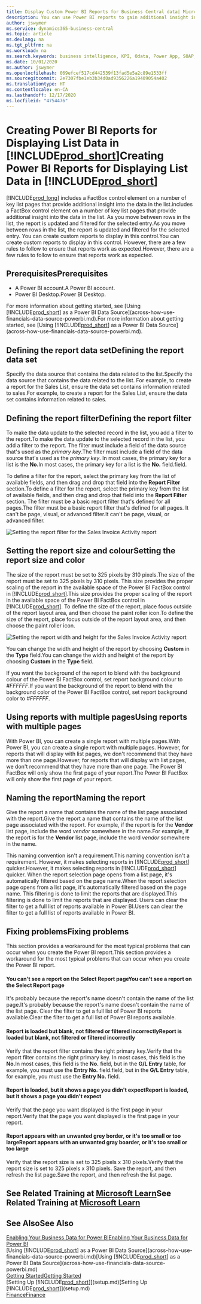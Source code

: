 ```yaml
---
title: Display Custom Power BI Reports for Business Central data| Microsoft Docs
description: You can use Power BI reports to gain additional insight into data in lists.
author: jswymer
ms.service: dynamics365-business-central
ms.topic: article
ms.devlang: na
ms.tgt_pltfrm: na
ms.workload: na
ms.search.keywords: business intelligence, KPI, Odata, Power App, SOAP, analysis
ms.date: 10/01/2020
ms.author: jswymer
ms.openlocfilehash: 069efcef517cd442539f13fad5e5a2c89e1533ff
ms.sourcegitcommit: 2e7307fbe1eb3b34d0ad9356226a19409054a402
ms.translationtype: HT
ms.contentlocale: en-CA
ms.lasthandoff: 12/17/2020
ms.locfileid: "4754476"
---
```

# <a name="creating-power-bi-reports-for-displaying-list-data-in-prod_short"></a><span data-ttu-id="e55d1-103">Creating Power BI Reports for Displaying List Data in [!INCLUDE[prod_short](includes/prod_short.md)]</span><span class="sxs-lookup"><span data-stu-id="e55d1-103">Creating Power BI Reports for Displaying List Data in [!INCLUDE[prod_short](includes/prod_short.md)]</span></span>

[!INCLUDE[prod_long](includes/prod_long.md)] <span data-ttu-id="e55d1-104">includes a FactBox control element on a number of key list pages that provide additional insight into the data in the list.</span><span class="sxs-lookup"><span data-stu-id="e55d1-104">includes a FactBox control element on a number of key list pages that provide additional insight into the data in the list.</span></span> <span data-ttu-id="e55d1-105">As you move between rows in the list, the report is updated and filtered for the selected entry.</span><span class="sxs-lookup"><span data-stu-id="e55d1-105">As you move between rows in the list, the report is updated and filtered for the selected entry.</span></span> <span data-ttu-id="e55d1-106">You can create custom reports to display in this control.</span><span class="sxs-lookup"><span data-stu-id="e55d1-106">You can create custom reports to display in this control.</span></span> <span data-ttu-id="e55d1-107">However, there are a few rules to follow to ensure that reports work as expected.</span><span class="sxs-lookup"><span data-stu-id="e55d1-107">However, there are a few rules to follow to ensure that reports work as expected.</span></span>  

## <a name="prerequisites"></a><span data-ttu-id="e55d1-108">Prerequisites</span><span class="sxs-lookup"><span data-stu-id="e55d1-108">Prerequisites</span></span>

- <span data-ttu-id="e55d1-109">A Power BI account.</span><span class="sxs-lookup"><span data-stu-id="e55d1-109">A Power BI account.</span></span>
- <span data-ttu-id="e55d1-110">Power BI Desktop.</span><span class="sxs-lookup"><span data-stu-id="e55d1-110">Power BI Desktop.</span></span>

<span data-ttu-id="e55d1-111">For more information about getting started, see [Using [!INCLUDE[prod_short](includes/prod_short.md)] as a Power BI Data Source](across-how-use-financials-data-source-powerbi.md).</span><span class="sxs-lookup"><span data-stu-id="e55d1-111">For more information about getting started, see [Using [!INCLUDE[prod_short](includes/prod_short.md)] as a Power BI Data Source](across-how-use-financials-data-source-powerbi.md).</span></span>

## <a name="defining-the-report-data-set"></a><span data-ttu-id="e55d1-112">Defining the report data set</span><span class="sxs-lookup"><span data-stu-id="e55d1-112">Defining the report data set</span></span>

<span data-ttu-id="e55d1-113">Specify the data source that contains the data related to the list.</span><span class="sxs-lookup"><span data-stu-id="e55d1-113">Specify the data source that contains the data related to the list.</span></span> <span data-ttu-id="e55d1-114">For example, to create a report for the Sales List, ensure the data set contains information related to sales.</span><span class="sxs-lookup"><span data-stu-id="e55d1-114">For example, to create a report for the Sales List, ensure the data set contains information related to sales.</span></span>  

## <a name="defining-the-report-filter"></a><span data-ttu-id="e55d1-115">Defining the report filter</span><span class="sxs-lookup"><span data-stu-id="e55d1-115">Defining the report filter</span></span>

<span data-ttu-id="e55d1-116">To make the data update to the selected record in the list, you add a filter to the report.</span><span class="sxs-lookup"><span data-stu-id="e55d1-116">To make the data update to the selected record in the list, you add a filter to the report.</span></span> <span data-ttu-id="e55d1-117">The filter must include a field of the data source that's used as the *primary key*.</span><span class="sxs-lookup"><span data-stu-id="e55d1-117">The filter must include a field of the data source that's used as the *primary key*.</span></span> <span data-ttu-id="e55d1-118">In most cases, the primary key for a list is the **No.**</span><span class="sxs-lookup"><span data-stu-id="e55d1-118">In most cases, the primary key for a list is the **No.**</span></span> <span data-ttu-id="e55d1-119">field.</span><span class="sxs-lookup"><span data-stu-id="e55d1-119">field.</span></span>

<span data-ttu-id="e55d1-120">To define a filter for the report, select the primary key from the list of available fields, and then drag and drop that field into the **Report Filter** section.</span><span class="sxs-lookup"><span data-stu-id="e55d1-120">To define a filter for the report, select the primary key from the list of available fields, and then drag and drop that field into the **Report Filter** section.</span></span> <span data-ttu-id="e55d1-121">The filter must be a basic report filter that's defined for all pages.</span><span class="sxs-lookup"><span data-stu-id="e55d1-121">The filter must be a basic report filter that's defined for all pages.</span></span> <span data-ttu-id="e55d1-122">It can't be page, visual, or advanced filter.</span><span class="sxs-lookup"><span data-stu-id="e55d1-122">It can't be page, visual, or advanced filter.</span></span>

![Setting the report filter for the Sales Invoice Activity report](./media/across-how-use-powerbi-reports-factbox/financials-powerbi-report-filter-v3.png)

## <a name="setting-the-report-size-and-color"></a><span data-ttu-id="e55d1-124">Setting the report size and colour</span><span class="sxs-lookup"><span data-stu-id="e55d1-124">Setting the report size and color</span></span>

<span data-ttu-id="e55d1-125">The size of the report must be set to 325 pixels by 310 pixels.</span><span class="sxs-lookup"><span data-stu-id="e55d1-125">The size of the report must be set to 325 pixels by 310 pixels.</span></span> <span data-ttu-id="e55d1-126">This size provides the proper scaling of the report in the available space of the Power BI FactBox control in [!INCLUDE[prod_short](includes/prod_short.md)].</span><span class="sxs-lookup"><span data-stu-id="e55d1-126">This size provides the proper scaling of the report in the available space of the Power BI FactBox control in [!INCLUDE[prod_short](includes/prod_short.md)].</span></span> <span data-ttu-id="e55d1-127">To define the size of the report, place focus outside of the report layout area, and then choose the paint roller icon.</span><span class="sxs-lookup"><span data-stu-id="e55d1-127">To define the size of the report, place focus outside of the report layout area, and then choose the paint roller icon.</span></span>

![Setting the report width and height for the Sales Invoice Activity report](./media/across-how-use-powerbi-reports-factbox/financials-powerbi-report-sizing-v3.png)

<span data-ttu-id="e55d1-129">You can change the width and height of the report by choosing **Custom** in the **Type** field.</span><span class="sxs-lookup"><span data-stu-id="e55d1-129">You can change the width and height of the report by choosing **Custom** in the **Type** field.</span></span>

<span data-ttu-id="e55d1-130">If you want the background of the report to blend with the background colour of the Power BI FactBox control, set report background colour to *#FFFFFF*.</span><span class="sxs-lookup"><span data-stu-id="e55d1-130">If you want the background of the report to blend with the background color of the Power BI FactBox control, set report background color to *#FFFFFF*.</span></span> 

## <a name="using-reports-with-multiple-pages"></a><span data-ttu-id="e55d1-131">Using reports with multiple pages</span><span class="sxs-lookup"><span data-stu-id="e55d1-131">Using reports with multiple pages</span></span>

<span data-ttu-id="e55d1-132">With Power BI, you can create a single report with multiple pages.</span><span class="sxs-lookup"><span data-stu-id="e55d1-132">With Power BI, you can create a single report with multiple pages.</span></span> <span data-ttu-id="e55d1-133">However, for reports that will display with list pages, we don't recommend that they have more than one page.</span><span class="sxs-lookup"><span data-stu-id="e55d1-133">However, for reports that will display with list pages, we don't recommend that they have more than one page.</span></span> <span data-ttu-id="e55d1-134">The Power BI FactBox will only show the first page of your report.</span><span class="sxs-lookup"><span data-stu-id="e55d1-134">The Power BI FactBox will only show the first page of your report.</span></span>

## <a name="naming-the-report"></a><span data-ttu-id="e55d1-135">Naming the report</span><span class="sxs-lookup"><span data-stu-id="e55d1-135">Naming the report</span></span>

<span data-ttu-id="e55d1-136">Give the report a name that contains the name of the list page associated with the report.</span><span class="sxs-lookup"><span data-stu-id="e55d1-136">Give the report a name that contains the name of the list page associated with the report.</span></span> <span data-ttu-id="e55d1-137">For example, if the report is for the **Vendor** list page, include the word *vendor* somewhere in the name.</span><span class="sxs-lookup"><span data-stu-id="e55d1-137">For example, if the report is for the **Vendor** list page, include the word *vendor* somewhere in the name.</span></span>  

<span data-ttu-id="e55d1-138">This naming convention isn't a requirement.</span><span class="sxs-lookup"><span data-stu-id="e55d1-138">This naming convention isn't a requirement.</span></span> <span data-ttu-id="e55d1-139">However, it makes selecting reports in [!INCLUDE[prod_short](includes/prod_short.md)] quicker.</span><span class="sxs-lookup"><span data-stu-id="e55d1-139">However, it makes selecting reports in [!INCLUDE[prod_short](includes/prod_short.md)] quicker.</span></span> <span data-ttu-id="e55d1-140">When the report selection page opens from a list page, it's automatically filtered based on the page name.</span><span class="sxs-lookup"><span data-stu-id="e55d1-140">When the report selection page opens from a list page, it's automatically filtered based on the page name.</span></span> <span data-ttu-id="e55d1-141">This filtering is done to limit the reports that are displayed.</span><span class="sxs-lookup"><span data-stu-id="e55d1-141">This filtering is done to limit the reports that are displayed.</span></span> <span data-ttu-id="e55d1-142">Users can clear the filter to get a full list of reports available in Power BI.</span><span class="sxs-lookup"><span data-stu-id="e55d1-142">Users can clear the filter to get a full list of reports available in Power BI.</span></span>  

## <a name="fixing-problems"></a><span data-ttu-id="e55d1-143">Fixing problems</span><span class="sxs-lookup"><span data-stu-id="e55d1-143">Fixing problems</span></span>

<span data-ttu-id="e55d1-144">This section provides a workaround for the most typical problems that can occur when you create the Power BI report.</span><span class="sxs-lookup"><span data-stu-id="e55d1-144">This section provides a workaround for the most typical problems that can occur when you create the Power BI report.</span></span>  

#### <a name="you-cant-see-a-report-on-the-select-report-page"></a><span data-ttu-id="e55d1-145">You can't see a report on the Select Report page</span><span class="sxs-lookup"><span data-stu-id="e55d1-145">You can't see a report on the Select Report page</span></span>

<span data-ttu-id="e55d1-146">It's probably because the report's name doesn't contain the name of the list page.</span><span class="sxs-lookup"><span data-stu-id="e55d1-146">It's probably because the report's name doesn't contain the name of the list page.</span></span> <span data-ttu-id="e55d1-147">Clear the filter to get a full list of Power BI reports available.</span><span class="sxs-lookup"><span data-stu-id="e55d1-147">Clear the filter to get a full list of Power BI reports available.</span></span>  

#### <a name="report-is-loaded-but-blank-not-filtered-or-filtered-incorrectly"></a><span data-ttu-id="e55d1-148">Report is loaded but blank, not filtered or filtered incorrectly</span><span class="sxs-lookup"><span data-stu-id="e55d1-148">Report is loaded but blank, not filtered or filtered incorrectly</span></span>

<span data-ttu-id="e55d1-149">Verify that the report filter contains the right primary key.</span><span class="sxs-lookup"><span data-stu-id="e55d1-149">Verify that the report filter contains the right primary key.</span></span> <span data-ttu-id="e55d1-150">In most cases, this field is the **No.**</span><span class="sxs-lookup"><span data-stu-id="e55d1-150">In most cases, this field is the **No.**</span></span> <span data-ttu-id="e55d1-151">field, but in the **G/L Entry** table, for example, you must use the **Entry No.** field.</span><span class="sxs-lookup"><span data-stu-id="e55d1-151">field, but in the **G/L Entry** table, for example, you must use the **Entry No.** field.</span></span>

#### <a name="report-is-loaded-but-it-shows-a-page-you-didnt-expect"></a><span data-ttu-id="e55d1-152">Report is loaded, but it shows a page you didn't expect</span><span class="sxs-lookup"><span data-stu-id="e55d1-152">Report is loaded, but it shows a page you didn't expect</span></span>

<span data-ttu-id="e55d1-153">Verify that the page you want displayed is the first page in your report.</span><span class="sxs-lookup"><span data-stu-id="e55d1-153">Verify that the page you want displayed is the first page in your report.</span></span>  

#### <a name="report-appears-with-an-unwanted-gray-boarder-or-its-too-small-or-too-large"></a><span data-ttu-id="e55d1-154">Report appears with an unwanted grey border, or it's too small or too large</span><span class="sxs-lookup"><span data-stu-id="e55d1-154">Report appears with an unwanted gray boarder, or it's too small or too large</span></span>

<span data-ttu-id="e55d1-155">Verify that the report size is set to 325 pixels x 310 pixels.</span><span class="sxs-lookup"><span data-stu-id="e55d1-155">Verify that the report size is set to 325 pixels x 310 pixels.</span></span> <span data-ttu-id="e55d1-156">Save the report, and then refresh the list page.</span><span class="sxs-lookup"><span data-stu-id="e55d1-156">Save the report, and then refresh the list page.</span></span>  

## <a name="see-related-training-at-microsoft-learn"></a><span data-ttu-id="e55d1-157">See Related Training at [Microsoft Learn](/learn/modules/configure-powerbi-excel-dynamics-365-business-central/index)</span><span class="sxs-lookup"><span data-stu-id="e55d1-157">See Related Training at [Microsoft Learn](/learn/modules/configure-powerbi-excel-dynamics-365-business-central/index)</span></span>

## <a name="see-also"></a><span data-ttu-id="e55d1-158">See Also</span><span class="sxs-lookup"><span data-stu-id="e55d1-158">See Also</span></span>

[<span data-ttu-id="e55d1-159">Enabling Your Business Data for Power BI</span><span class="sxs-lookup"><span data-stu-id="e55d1-159">Enabling Your Business Data for Power BI</span></span>](admin-powerbi.md)  
<span data-ttu-id="e55d1-160">[Using [!INCLUDE[prod_short](includes/prod_short.md)] as a Power BI Data Source](across-how-use-financials-data-source-powerbi.md)</span><span class="sxs-lookup"><span data-stu-id="e55d1-160">[Using [!INCLUDE[prod_short](includes/prod_short.md)] as a Power BI Data Source](across-how-use-financials-data-source-powerbi.md)</span></span>  
[<span data-ttu-id="e55d1-161">Getting Started</span><span class="sxs-lookup"><span data-stu-id="e55d1-161">Getting Started</span></span>](product-get-started.md)  
<span data-ttu-id="e55d1-162">[Setting Up [!INCLUDE[prod_short](includes/prod_short.md)]](setup.md)</span><span class="sxs-lookup"><span data-stu-id="e55d1-162">[Setting Up [!INCLUDE[prod_short](includes/prod_short.md)]](setup.md)</span></span>  
[<span data-ttu-id="e55d1-163">Finance</span><span class="sxs-lookup"><span data-stu-id="e55d1-163">Finance</span></span>](finance.md)  
